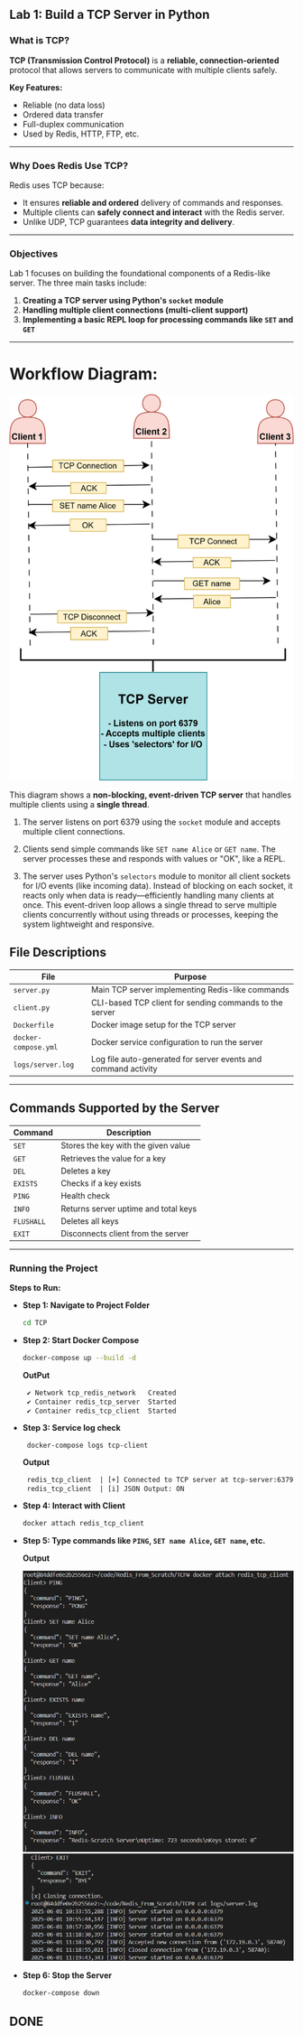 

## Lab 1: Build a TCP Server in Python

### What is TCP?

**TCP (Transmission Control Protocol)** is a **reliable, connection-oriented** protocol that allows servers to communicate with multiple clients safely.

**Key Features:**

- Reliable (no data loss)
- Ordered data transfer
- Full-duplex communication
- Used by Redis, HTTP, FTP, etc.

---

### Why Does Redis Use TCP?

Redis uses TCP because:

- It ensures **reliable and ordered** delivery of commands and responses.
- Multiple clients can **safely connect and interact** with the Redis server.
- Unlike UDP, TCP guarantees **data integrity and delivery**.

---

### Objectives

Lab 1 focuses on building the foundational components of a Redis-like server. The three main tasks include:

1. **Creating a TCP server using Python's `socket` module**
2. **Handling multiple client connections (multi-client support)**
3. **Implementing a basic REPL loop for processing commands like `SET` and `GET`**

---
# Workflow Diagram: 

![alt text](TCP_server.svg)

This diagram shows a **non-blocking, event-driven TCP server** that handles multiple clients using a **single thread**.

1. The server listens on port 6379 using the `socket` module and accepts multiple client connections.

2. Clients send simple commands like `SET name Alice` or `GET name`. The server processes these and responds with values or "OK", like a REPL.

3. The server uses Python's `selectors` module to monitor all client sockets for I/O events (like incoming data). Instead of blocking on each socket, it reacts only when data is ready—efficiently handling many clients at once. This event-driven loop allows a single thread to serve multiple clients concurrently without using threads or processes, keeping the system lightweight and responsive.


## File Descriptions

| File                 | Purpose                                                        |
| -------------------- | -------------------------------------------------------------- |
| `server.py`          | Main TCP server implementing Redis-like commands               |
| `client.py`          | CLI-based TCP client for sending commands to the server        |
| `Dockerfile`         | Docker image setup for the TCP server                          |
| `docker-compose.yml` | Docker service configuration to run the server                 |
| `logs/server.log`    | Log file auto-generated for server events and command activity |

---

## Commands Supported by the Server

| Command    | Description                          |
| ---------- | ------------------------------------ |
| `SET`      | Stores the key with the given value  |
| `GET`      | Retrieves the value for a key        |
| `DEL`      | Deletes a key                        |
| `EXISTS`   | Checks if a key exists               |
| `PING`     | Health check                         |
| `INFO`     | Returns server uptime and total keys |
| `FLUSHALL` | Deletes all keys                     |
| `EXIT`     | Disconnects client from the server   |
---



### Running the Project

**Steps to Run:**

   - **Step 1: Navigate to Project Folder**
     ```bash
     cd TCP
     ```

   - **Step 2: Start Docker Compose**
     ```bash
     docker-compose up --build -d
     ```
     **OutPut**
     ```
      ✔ Network tcp_redis_network   Created                                  
      ✔ Container redis_tcp_server  Started                                  
      ✔ Container redis_tcp_client  Started                                
     ```
   - **Step 3: Service log check**
     ```
      docker-compose logs tcp-client
     ```
     **Output**
     ```
      redis_tcp_client  | [+] Connected to TCP server at tcp-server:6379
      redis_tcp_client  | [i] JSON Output: ON
      ```

   - **Step 4: Interact with Client**
     ```bash
     docker attach redis_tcp_client
     ```
   - **Step 5: Type commands like `PING`, `SET name Alice`, `GET name`, etc.**

     **Output** 

     ![alt text](cmd1.png)
     ![alt text](cmd2.png) 
    

   - **Step 6: Stop the Server**
     ```bash
     docker-compose down 
     ```

## DONE

